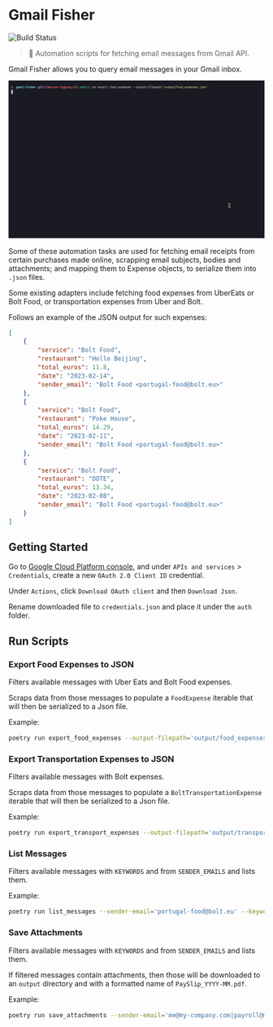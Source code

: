 # Gmail Fisher

![Build Status](https://api.travis-ci.com/Vnepomuceno/gmail-fisher.svg?branch=master)

> 🎣 Automation scripts for fetching email messages from Gmail API.

Gmail Fisher allows you to query email messages in your Gmail inbox.

![Script demo](docs/script-running-demo.gif)

Some of these automation tasks are used for fetching email receipts from certain purchases made online,
scrapping email subjects, bodies and attachments; and mapping them to Expense objects, to serialize them
into `.json` files.

Some existing adapters include fetching food expenses from UberEats or Bolt Food, or transportation
expenses from Uber and Bolt.

Follows an example of the JSON output for such expenses:

```json
[
    {
        "service": "Bolt Food",
        "restaurant": "Hello Beijing",
        "total_euros": 11.8,
        "date": "2023-02-14",
        "sender_email": "Bolt Food <portugal-food@bolt.eu>"
    },
    {
        "service": "Bolt Food",
        "restaurant": "Poke House",
        "total_euros": 14.29,
        "date": "2023-02-11",
        "sender_email": "Bolt Food <portugal-food@bolt.eu>"
    },
    {
        "service": "Bolt Food",
        "restaurant": "DOTE",
        "total_euros": 13.34,
        "date": "2023-02-08",
        "sender_email": "Bolt Food <portugal-food@bolt.eu>"
    }
]
```

## Getting Started

Go to [Google Cloud Platform console](https://console.cloud.google.com/apis/credentials), 
and under `APIs and services` > `Credentials`, create a new `OAuth 2.0 Client ID` credential.

Under `Actions`, click `Download OAuth client` and then `Download Json`.

Rename downloaded file to `credentials.json` and place it under the `auth` folder.

## Run Scripts

### Export Food Expenses to JSON

Filters available messages with Uber Eats and Bolt Food expenses.

Scraps data from those messages to populate a `FoodExpense` iterable that will then be serialized to a Json file.

Example:
```bash
poetry run export_food_expenses --output-filepath='output/food_expenses.json'
```

### Export Transportation Expenses to JSON

Filters available messages with Bolt expenses.

Scraps data from those messages to populate a `BoltTransportationExpense` iterable that will then be serialized to a Json file.

Example:
```bash
poetry run export_transport_expenses --output-filepath='output/transport_expenses.json'
```

### List Messages

Filters available messages with `KEYWORDS` and from `SENDER_EMAILS` and lists them.

Example:
```bash
poetry run list_messages --sender-email='portugal-food@bolt.eu' --keywords='Delivery'
```

### Save Attachments

Filters available messages with `KEYWORDS` and from `SENDER_EMAILS` and lists them.

If filtered messages contain attachments, then those will be downloaded
to an `output` directory and with a formatted name of `PaySlip_YYYY-MM.pdf`.

Example:
```bash
poetry run save_attachments --sender-email='me@my-company.com|payroll@my-company.com' --keywords='payslip'
```
